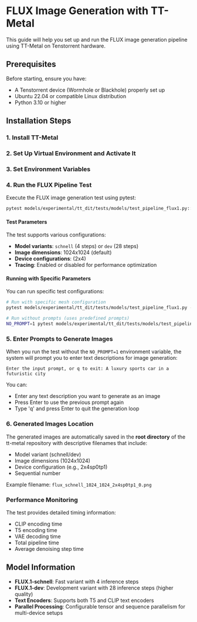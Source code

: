# FLUX Image Generation with TT-Metal

This guide will help you set up and run the FLUX image generation pipeline using TT-Metal on Tenstorrent hardware.

## Prerequisites

Before starting, ensure you have:
- A Tenstorrent device (Wormhole or Blackhole) properly set up
- Ubuntu 22.04 or compatible Linux distribution
- Python 3.10 or higher

## Installation Steps

### 1. Install TT-Metal

### 2. Set Up Virtual Environment and Activate It

### 3. Set Environment Variables

### 4. Run the FLUX Pipeline Test

Execute the FLUX image generation test using pytest:

```bash
pytest models/experimental/tt_dit/tests/models/test_pipeline_flux1.py::test_flux1_pipeline_fixed_params
```

#### Test Parameters

The test supports various configurations:
- **Model variants**: `schnell` (4 steps) or `dev` (28 steps)
- **Image dimensions**: 1024x1024 (default)
- **Device configurations**: (2x4)
- **Tracing**: Enabled or disabled for performance optimization

#### Running with Specific Parameters

You can run specific test configurations:

```bash
# Run with specific mesh configuration
pytest models/experimental/tt_dit/tests/models/test_pipeline_flux1.py -k "2x4sp0tp1"

# Run without prompts (uses predefined prompts)
NO_PROMPT=1 pytest models/experimental/tt_dit/tests/models/test_pipeline_flux1.py
```

### 5. Enter Prompts to Generate Images

When you run the test without the `NO_PROMPT=1` environment variable, the system will prompt you to enter text descriptions for image generation:

```
Enter the input prompt, or q to exit: A luxury sports car in a futuristic city
```

You can:
- Enter any text description you want to generate as an image
- Press Enter to use the previous prompt again
- Type 'q' and press Enter to quit the generation loop

### 6. Generated Images Location

The generated images are automatically saved in the **root directory** of the tt-metal repository with descriptive filenames that include:

- Model variant (schnell/dev)
- Image dimensions (1024x1024)
- Device configuration (e.g., 2x4sp0tp1)
- Sequential number

Example filename: `flux_schnell_1024_1024_2x4sp0tp1_0.png`


### Performance Monitoring

The test provides detailed timing information:
- CLIP encoding time
- T5 encoding time
- VAE decoding time
- Total pipeline time
- Average denoising step time

## Model Information

- **FLUX.1-schnell**: Fast variant with 4 inference steps
- **FLUX.1-dev**: Development variant with 28 inference steps (higher quality)
- **Text Encoders**: Supports both T5 and CLIP text encoders
- **Parallel Processing**: Configurable tensor and sequence parallelism for multi-device setups
